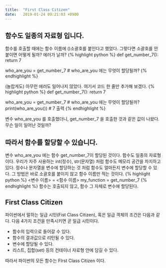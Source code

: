```yaml
---
title:  "First Class Citizen"
date:   2019-01-24 09:21:03 +0900
---
```



## 함수도 일종의 자료형 입니다.
함수를 호출할 때에는 함수 이름에 ()소괄호를 붙인다고 했었다.
그렇다면 소괄호를 안 붙이면 어떻게 될까? 에러가 날까?
{% highlight python %}
def get_number_7():
    return 7

who_are_you = get_number_7 # who_are_you 에는 무엇이 할당될까?
{% endhighlight %}

(놀랍게도) 아무런 에러도 일어나지 않았다.
여기서 코드 한 줄만 추가해 보겠다.
{% highlight python %}
def get_number_7():
    return 7

who_are_you = get_number_7 # who_are_you 에는 무엇이 할당될까?
print(who_are_you()) # 7 출력
{% endhighlight %}

변수 who_are_you 를 호출했더니, get_number_7 을 호출한 것과 같은 값이 나왔다.
무슨 일이 일어난 것일까?

## 따라서 함수를 할당할 수 있습니다.
변수 who_are_you 에는 함수 get_number_7이 할당된 것이다.
함수도 일종의 자료형이다. 우리가 자주 사용하는 int(정수), str(문자열) 처럼 함수도 
메모리 공간을 차지하고 있다. 정수나 문자열을 변수에 할당하는 것 처럼 함수도 얼마든지 변수에 할당할 수 있다.
그 방법은 바로 소괄호를 붙이지 않고 함수 이름만 적는 것이다. 
{% highlight python %}
<변수 이름> = <함수 이름>
my_function = get_number_7
{% endhighlight %}
함수는 호출되지 않고, 함수 그 자체로 변수에 할당된다.

## First Class Citizen
파이썬에서 말하는 일급 시민(Fist Class Citizen), 혹은 일급 객체의 조건은 다음과 같다.
다음 4가지 조건을 만족시키면 곧 일급 시민이다.
* 함수의 입력으로 들어갈 수 있다.
* 함수의 결과값으로 리턴될 수 있다.
* 변수에 할당될 수 있다.
* 리스트, 집합(set) 등의 컨테이너 자료형 안에 담길 수 있다.

따라서 파이썬의 모든 함수는 FIrst Class Citizen 이다.






